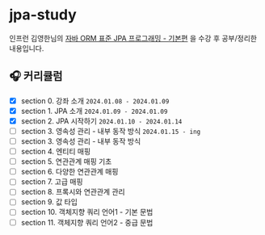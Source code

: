 # jpa-study
인프런 김영한님의 [자바 ORM 표준 JPA 프로그래밍 - 기본편](https://www.inflearn.com/course/ORM-JPA-Basic) 을 수강 후 공부/정리한 내용입니다.

## 🎧 커리큘럼
- [X] section 0. 강좌 소개 ```2024.01.08 - 2024.01.09```
- [X] section 1. JPA 소개 ```2024.01.09 - 2024.01.09```
- [X] section 2. JPA 시작하기 ```2024.01.10 - 2024.01.14```
- [ ] section 3. 영속성 관리 - 내부 동작 방식 ```2024.01.15 - ing```
- [ ] section 3. 영속성 관리 - 내부 동작 방식
- [ ] section 4. 엔티티 매핑
- [ ] section 5. 연관관계 매핑 기초
- [ ] section 6. 다양한 연관관계 매핑
- [ ] section 7. 고급 매핑
- [ ] section 8. 프록시와 연관관계 관리
- [ ] section 9. 값 타입
- [ ] section 10. 객체지향 쿼리 언어1 - 기본 문법 
- [ ] section 11. 객체지향 쿼리 언어2 - 중급 문법
